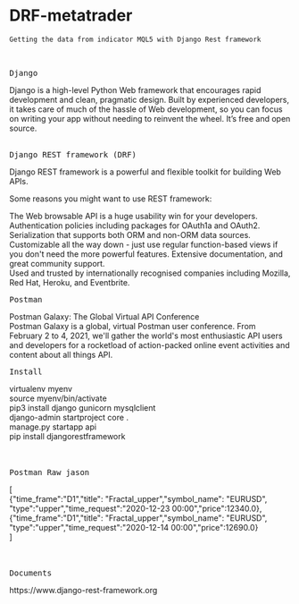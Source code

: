 # DRF-metatrader
    Getting the data from indicator MQL5 with Django Rest framework


<BR/>
<div class="highlight highlight-source-js"><pre>
Django
</pre></div>
Django is a high-level Python Web framework that encourages rapid development and clean, pragmatic design. Built by experienced developers, it takes care of much of the hassle of Web development, so you can focus on writing your app without needing to reinvent the wheel. It’s free and open source.
<BR/>
<BR/>


<div class="highlight highlight-source-js">
<pre>
Django REST framework (DRF)
</pre>
</div>
Django REST framework is a powerful and flexible toolkit for building Web APIs.<BR/>

Some reasons you might want to use REST framework:<BR/>

The Web browsable API is a huge usability win for your developers.<BR/>
Authentication policies including packages for OAuth1a and OAuth2.<BR/>
Serialization that supports both ORM and non-ORM data sources.<BR/>
Customizable all the way down - just use regular function-based views if you don't need the more powerful features.
Extensive documentation, and great community support.<BR/>
Used and trusted by internationally recognised companies including Mozilla, Red Hat, Heroku, and Eventbrite.<BR/>
</div>


<div class="highlight highlight-source-js">
<pre>
Postman
</pre>
</div>
Postman Galaxy: The Global Virtual API Conference
<BR/>
Postman Galaxy is a global, virtual Postman user conference. From February 2 to 4, 2021, we'll gather the world's most enthusiastic API users and developers for a rocketload of action-packed online event activities and content about all things API.

</div>


<div class="highlight highlight-source-js">
<pre>
Install
</pre>
</div>
    virtualenv myenv<BR/>
    source myenv/bin/activate<BR/>
    pip3 install django gunicorn mysqlclient<BR/>
    django-admin startproject core .<BR/>
    manage.py startapp api<BR/>
    pip install djangorestframework<BR/>
</div>

<BR/>
<BR/>


<div class="highlight highlight-source-js">
<pre>
Postman Raw jason
</pre>
</div>
[<BR/>
    {"time_frame":"D1","title": "Fractal_upper","symbol_name": "EURUSD", "type":"upper","time_request":"2020-12-23 00:00","price":12340.0},<BR/>
    {"time_frame":"D1","title": "Fractal_upper","symbol_name": "EURUSD", "type":"upper","time_request":"2020-12-14 00:00","price":12690.0}<BR/>
]<BR/>
</div>

<BR/>
<BR/>


<div class="highlight highlight-source-js">
<pre>
Documents
</pre>
</div>
<div>
https://www.django-rest-framework.org
<BR/>
</pre>
</div>
<BR/>
<BR/>